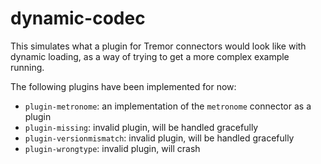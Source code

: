 # dynamic-codec

This simulates what a plugin for Tremor connectors would look like with dynamic
loading, as a way of trying to get a more complex example running.

The following plugins have been implemented for now:

* `plugin-metronome`: an implementation of the `metronome` connector as a plugin
* `plugin-missing`: invalid plugin, will be handled gracefully
* `plugin-versionmismatch`: invalid plugin, will be handled gracefully
* `plugin-wrongtype`: invalid plugin, will crash
